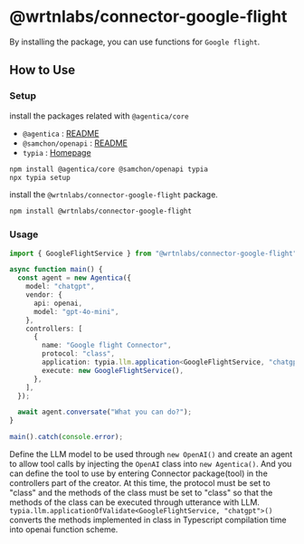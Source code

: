 # @wrtnlabs/connector-google-flight

By installing the package, you can use functions for `Google flight`.

## How to Use

### Setup

install the packages related with `@agentica/core`

- `@agentica` : [README](https://github.com/wrtnlabs/agentica)
- `@samchon/openapi` : [README](https://github.com/samchon/openapi)
- `typia` : [Homepage](https://typia.io/)

```bash
npm install @agentica/core @samchon/openapi typia
npx typia setup
```

install the `@wrtnlabs/connector-google-flight` package.

```bash
npm install @wrtnlabs/connector-google-flight
```

### Usage

```ts
import { GoogleFlightService } from "@wrtnlabs/connector-google-flight";

async function main() {
  const agent = new Agentica({
    model: "chatgpt",
    vendor: {
      api: openai,
      model: "gpt-4o-mini",
    },
    controllers: [
      {
        name: "Google flight Connector",
        protocol: "class",
        application: typia.llm.application<GoogleFlightService, "chatgpt">(),
        execute: new GoogleFlightService(),
      },
    ],
  });

  await agent.conversate("What you can do?");
}

main().catch(console.error);
```

Define the LLM model to be used through `new OpenAI()` and create an agent to allow tool calls by injecting the `OpenAI` class into `new Agentica()`. And you can define the tool to use by entering Connector package(tool) in the controllers part of the creator. At this time, the protocol must be set to "class" and the methods of the class must be set to "class" so that the methods of the class can be executed through utterance with LLM. `typia.llm.applicationOfValidate<GoogleFlightService, "chatgpt">()` converts the methods implemented in class in Typescript compilation time into openai function scheme.
